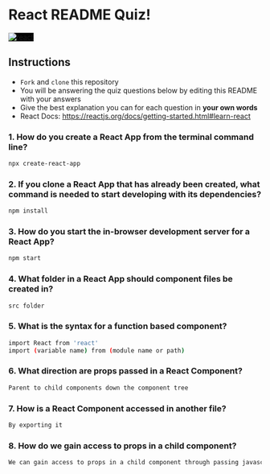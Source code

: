 # React README Quiz!

<div>
  <img alt="react" style="background-color: black" src="https://betabeers.com/static/uploads/blog/20170420_React_logo_wordmark.png" />
</div>

## Instructions

- `Fork` and `clone` this repository
- You will be answering the quiz questions below by editing this README with your answers
- Give the best explanation you can for each question in **your own words**
- React Docs: https://reactjs.org/docs/getting-started.html#learn-react

### 1. How do you create a React App from the terminal command line?

```sh
npx create-react-app 
```

### 2. If you clone a React App that has already been created, what command is needed to start developing with its dependencies?

```sh
npm install
```

### 3. How do you start the in-browser development server for a React App?

```sh
npm start
```

### 4. What folder in a React App should component files be created in?

```sh
src folder
```

### 5. What is the syntax for a function based component?

```sh
import React from 'react'
import (variable name) from (module name or path)
```

### 6. What direction are props passed in a React Component?

```sh
Parent to child components down the component tree
```

### 7. How is a React Component accessed in another file?

```sh
By exporting it
```

### 8. How do we gain access to props in a child component?

```sh
We can gain access to props in a child component through passing javascript syntax - {}.
```
